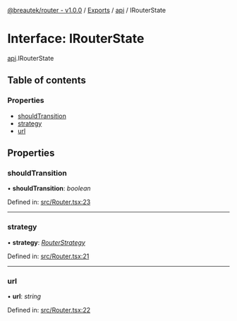 [@breautek/router - v1.0.0](../README.md) / [Exports](../modules.md) / [api](../modules/api.md) / IRouterState

# Interface: IRouterState

[api](../modules/api.md).IRouterState

## Table of contents

### Properties

- [shouldTransition](api.irouterstate.md#shouldtransition)
- [strategy](api.irouterstate.md#strategy)
- [url](api.irouterstate.md#url)

## Properties

### shouldTransition

• **shouldTransition**: *boolean*

Defined in: [src/Router.tsx:23](https://github.com/breautek/router/blob/6c82bce/src/Router.tsx#L23)

___

### strategy

• **strategy**: [*RouterStrategy*](../classes/routerstrategy.routerstrategy-1.md)

Defined in: [src/Router.tsx:21](https://github.com/breautek/router/blob/6c82bce/src/Router.tsx#L21)

___

### url

• **url**: *string*

Defined in: [src/Router.tsx:22](https://github.com/breautek/router/blob/6c82bce/src/Router.tsx#L22)
